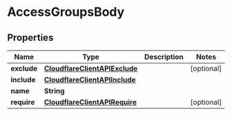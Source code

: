 # AccessGroupsBody

## Properties
Name | Type | Description | Notes
------------ | ------------- | ------------- | -------------
**exclude** | [**CloudflareClientAPIExclude**](CloudflareClientAPIExclude.md) |  |  [optional]
**include** | [**CloudflareClientAPIInclude**](CloudflareClientAPIInclude.md) |  | 
**name** | **String** |  | 
**require** | [**CloudflareClientAPIRequire**](CloudflareClientAPIRequire.md) |  |  [optional]
